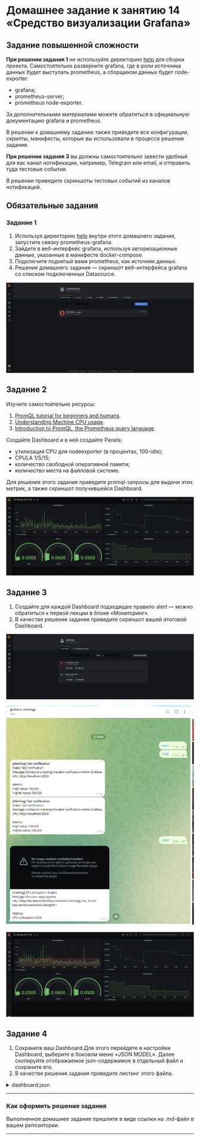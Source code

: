 # Домашнее задание к занятию 14 «Средство визуализации Grafana»

## Задание повышенной сложности

**При решении задания 1** не используйте директорию [help](./help) для сборки проекта. Самостоятельно разверните grafana, где в роли источника данных будет выступать prometheus, а сборщиком данных будет node-exporter:

- grafana;
- prometheus-server;
- prometheus node-exporter.

За дополнительными материалами можете обратиться в официальную документацию grafana и prometheus.

В решении к домашнему заданию также приведите все конфигурации, скрипты, манифесты, которые вы 
использовали в процессе решения задания.

**При решении задания 3** вы должны самостоятельно завести удобный для вас канал нотификации, например, Telegram или email, и отправить туда тестовые события.

В решении приведите скриншоты тестовых событий из каналов нотификаций.

## Обязательные задания

### Задание 1

1. Используя директорию [help](./help) внутри этого домашнего задания, запустите связку prometheus-grafana.
1. Зайдите в веб-интерфейс grafana, используя авторизационные данные, указанные в манифесте docker-compose.
1. Подключите поднятый вами prometheus, как источник данных.
1. Решение домашнего задания — скриншот веб-интерфейса grafana со списком подключенных Datasource.

![](./img/HW_10-03_gr_data_source.png)

## Задание 2

Изучите самостоятельно ресурсы:

1. [PromQL tutorial for beginners and humans](https://valyala.medium.com/promql-tutorial-for-beginners-9ab455142085).
1. [Understanding Machine CPU usage](https://www.robustperception.io/understanding-machine-cpu-usage).
1. [Introduction to PromQL, the Prometheus query language](https://grafana.com/blog/2020/02/04/introduction-to-promql-the-prometheus-query-language/).

Создайте Dashboard и в ней создайте Panels:

- утилизация CPU для nodeexporter (в процентах, 100-idle);
- CPULA 1/5/15;
- количество свободной оперативной памяти;
- количество места на файловой системе.

Для решения этого задания приведите promql-запросы для выдачи этих метрик, а также скриншот получившейся Dashboard.

![](./img/HW_10-03_gr_dash_screen.png)

## Задание 3

1. Создайте для каждой Dashboard подходящее правило alert — можно обратиться к первой лекции в блоке «Мониторинг».
1. В качестве решения задания приведите скриншот вашей итоговой Dashboard.

![](./img/HW_10-03_gr_alert.png)

![](./img/HW_10-03_gr_alert_tg_notify.png)

![](./img/HW_10-03_gr_dashboard_final.png)

## Задание 4

1. Сохраните ваш Dashboard.Для этого перейдите в настройки Dashboard, выберите в боковом меню «JSON MODEL». Далее скопируйте отображаемое json-содержимое в отдельный файл и сохраните его.
1. В качестве решения задания приведите листинг этого файла.

<details>
    <summary>dashboard.json</summary>

```json
{
    "annotations": {
      "list": [
        {
          "builtIn": 1,
          "datasource": "Prometheus",
          "enable": true,
          "hide": true,
          "iconColor": "rgba(0, 211, 255, 1)",
          "limit": 100,
          "name": "Annotations & Alerts",
          "showIn": 0,
          "type": "dashboard"
        }
      ]
    },
    "editable": true,
    "gnetId": null,
    "graphTooltip": 0,
    "id": 4,
    "links": [],
    "panels": [
      {
        "alert": {
          "alertRuleTags": {},
          "conditions": [
            {
              "evaluator": {
                "params": [
                  1
                ],
                "type": "lt"
              },
              "operator": {
                "type": "and"
              },
              "query": {
                "params": [
                  "B",
                  "5m",
                  "now"
                ]
              },
              "reducer": {
                "params": [],
                "type": "avg"
              },
              "type": "query"
            }
          ],
          "executionErrorState": "alerting",
          "for": "5m",
          "frequency": "1m",
          "handler": 1,
          "message": "Инстанс недогружен",
          "name": "CPU Utilization, % alert",
          "noDataState": "no_data",
          "notifications": []
        },
        "aliasColors": {},
        "bars": false,
        "dashLength": 10,
        "dashes": false,
        "datasource": null,
        "fieldConfig": {
          "defaults": {
            "color": {},
            "custom": {},
            "thresholds": {
              "mode": "absolute",
              "steps": []
            },
            "unit": "short"
          },
          "overrides": []
        },
        "fill": 1,
        "fillGradient": 0,
        "gridPos": {
          "h": 9,
          "w": 12,
          "x": 0,
          "y": 0
        },
        "hiddenSeries": false,
        "id": 2,
        "legend": {
          "avg": false,
          "current": false,
          "max": false,
          "min": false,
          "show": true,
          "total": false,
          "values": false
        },
        "lines": true,
        "linewidth": 1,
        "nullPointMode": "null",
        "options": {
          "alertThreshold": true
        },
        "percentage": false,
        "pluginVersion": "7.4.0",
        "pointradius": 2,
        "points": false,
        "renderer": "flot",
        "seriesOverrides": [],
        "spaceLength": 10,
        "stack": false,
        "steppedLine": false,
        "targets": [
          {
            "expr": "100 - (avg (irate(node_cpu_seconds_total{mode=\"idle\"}[5m]) * 100))",
            "format": "time_series",
            "hide": false,
            "interval": "",
            "intervalFactor": 1,
            "legendFormat": "CPU Utilization",
            "refId": "B"
          }
        ],
        "thresholds": [
          {
            "colorMode": "critical",
            "fill": true,
            "line": true,
            "op": "lt",
            "value": 1,
            "visible": true
          }
        ],
        "timeFrom": null,
        "timeRegions": [],
        "timeShift": null,
        "title": "CPU Utilization, %",
        "tooltip": {
          "shared": true,
          "sort": 0,
          "value_type": "individual"
        },
        "type": "graph",
        "xaxis": {
          "buckets": null,
          "mode": "time",
          "name": null,
          "show": true,
          "values": []
        },
        "yaxes": [
          {
            "format": "short",
            "label": null,
            "logBase": 1,
            "max": null,
            "min": null,
            "show": true
          },
          {
            "format": "short",
            "label": null,
            "logBase": 1,
            "max": null,
            "min": null,
            "show": true
          }
        ],
        "yaxis": {
          "align": false,
          "alignLevel": null
        }
      },
      {
        "datasource": null,
        "description": "",
        "fieldConfig": {
          "defaults": {
            "color": {
              "mode": "palette-classic"
            },
            "custom": {
              "axisLabel": "",
              "axisPlacement": "left",
              "barAlignment": 0,
              "drawStyle": "line",
              "fillOpacity": 0,
              "gradientMode": "none",
              "hideFrom": {
                "graph": false,
                "legend": false,
                "tooltip": false
              },
              "lineInterpolation": "linear",
              "lineWidth": 1,
              "pointSize": 5,
              "scaleDistribution": {
                "type": "linear"
              },
              "showPoints": "auto",
              "spanNulls": false
            },
            "mappings": [],
            "thresholds": {
              "mode": "absolute",
              "steps": [
                {
                  "color": "green",
                  "value": null
                },
                {
                  "color": "red",
                  "value": 80
                }
              ]
            },
            "unit": "bytes"
          },
          "overrides": []
        },
        "gridPos": {
          "h": 9,
          "w": 12,
          "x": 12,
          "y": 0
        },
        "id": 6,
        "options": {
          "legend": {
            "calcs": [],
            "displayMode": "list",
            "placement": "bottom"
          },
          "tooltipOptions": {
            "mode": "single"
          }
        },
        "pluginVersion": "7.4.0",
        "targets": [
          {
            "expr": "node_memory_MemFree_bytes{job=\"nodeexporter\"}",
            "instant": false,
            "interval": "",
            "legendFormat": "Free Memory",
            "refId": "A"
          }
        ],
        "title": "Free Memory",
        "type": "timeseries"
      },
      {
        "datasource": null,
        "fieldConfig": {
          "defaults": {
            "color": {
              "mode": "thresholds"
            },
            "custom": {},
            "mappings": [],
            "thresholds": {
              "mode": "absolute",
              "steps": [
                {
                  "color": "green",
                  "value": null
                },
                {
                  "color": "red",
                  "value": 80
                }
              ]
            }
          },
          "overrides": []
        },
        "gridPos": {
          "h": 8,
          "w": 12,
          "x": 0,
          "y": 9
        },
        "id": 4,
        "options": {
          "reduceOptions": {
            "calcs": [
              "lastNotNull"
            ],
            "fields": "",
            "values": false
          },
          "showThresholdLabels": false,
          "showThresholdMarkers": true,
          "text": {}
        },
        "pluginVersion": "7.4.0",
        "targets": [
          {
            "expr": "node_load1{job=\"nodeexporter\"}",
            "interval": "",
            "legendFormat": "LA 1",
            "refId": "A"
          },
          {
            "expr": "node_load5{job=\"nodeexporter\"}",
            "hide": false,
            "interval": "",
            "legendFormat": "LA 5",
            "refId": "B"
          },
          {
            "expr": "node_load15{job=\"nodeexporter\"}",
            "format": "time_series",
            "hide": false,
            "interval": "",
            "legendFormat": "LA 15",
            "refId": "C"
          }
        ],
        "title": "CPU  LA",
        "type": "gauge"
      },
      {
        "alert": {
          "alertRuleTags": {},
          "conditions": [
            {
              "evaluator": {
                "params": [
                  3
                ],
                "type": "lt"
              },
              "operator": {
                "type": "and"
              },
              "query": {
                "params": [
                  "A",
                  "1m",
                  "now"
                ]
              },
              "reducer": {
                "params": [],
                "type": "last"
              },
              "type": "query"
            }
          ],
          "executionErrorState": "alerting",
          "for": "5m",
          "frequency": "1m",
          "handler": 1,
          "message": "The free space in the catalog is running out /  on nodeexporter",
          "name": "Free disk space alert",
          "noDataState": "no_data",
          "notifications": [
            {
              "uid": "FJcRM-ESz"
            }
          ]
        },
        "aliasColors": {},
        "bars": false,
        "dashLength": 10,
        "dashes": false,
        "datasource": null,
        "fieldConfig": {
          "defaults": {
            "color": {},
            "custom": {},
            "thresholds": {
              "mode": "absolute",
              "steps": []
            },
            "unit": "bytes"
          },
          "overrides": []
        },
        "fill": 1,
        "fillGradient": 0,
        "gridPos": {
          "h": 8,
          "w": 12,
          "x": 12,
          "y": 9
        },
        "hiddenSeries": false,
        "id": 8,
        "legend": {
          "avg": false,
          "current": false,
          "max": false,
          "min": false,
          "show": true,
          "total": false,
          "values": false
        },
        "lines": true,
        "linewidth": 1,
        "nullPointMode": "null",
        "options": {
          "alertThreshold": true
        },
        "percentage": false,
        "pluginVersion": "7.4.0",
        "pointradius": 2,
        "points": false,
        "renderer": "flot",
        "seriesOverrides": [],
        "spaceLength": 10,
        "stack": false,
        "steppedLine": false,
        "targets": [
          {
            "expr": "node_filesystem_avail_bytes{device=\"/dev/mapper/centos-root\", fstype=\"xfs\", instance=\"nodeexporter:9100\", job=\"nodeexporter\", mountpoint=\"/\"}",
            "interval": "",
            "legendFormat": "Free disk space",
            "refId": "A"
          }
        ],
        "thresholds": [
          {
            "colorMode": "critical",
            "fill": true,
            "line": true,
            "op": "lt",
            "value": 3,
            "visible": true
          }
        ],
        "timeFrom": null,
        "timeRegions": [],
        "timeShift": null,
        "title": "Free disk space",
        "tooltip": {
          "shared": true,
          "sort": 0,
          "value_type": "individual"
        },
        "type": "graph",
        "xaxis": {
          "buckets": null,
          "mode": "time",
          "name": null,
          "show": true,
          "values": []
        },
        "yaxes": [
          {
            "format": "bytes",
            "label": null,
            "logBase": 1,
            "max": null,
            "min": null,
            "show": true
          },
          {
            "format": "short",
            "label": null,
            "logBase": 1,
            "max": null,
            "min": null,
            "show": true
          }
        ],
        "yaxis": {
          "align": false,
          "alignLevel": null
        }
      }
    ],
    "refresh": false,
    "schemaVersion": 27,
    "style": "dark",
    "tags": [],
    "templating": {
      "list": []
    },
    "time": {
      "from": "2024-05-22T12:25:30.569Z",
      "to": "2024-05-22T13:44:32.697Z"
    },
    "timepicker": {},
    "timezone": "Europe/Moscow",
    "title": "Netology HW_10-03",
    "uid": "aLG9maEIz",
    "version": 6
  }
```
</details>


---

### Как оформить решение задания

Выполненное домашнее задание пришлите в виде ссылки на .md-файл в вашем репозитории.

---

